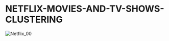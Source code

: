 # NETFLIX-MOVIES-AND-TV-SHOWS-CLUSTERING


![Netflix_00](https://user-images.githubusercontent.com/98747222/233456891-3fd94248-a3e5-44c4-a70a-e7efc0475990.jpg)
